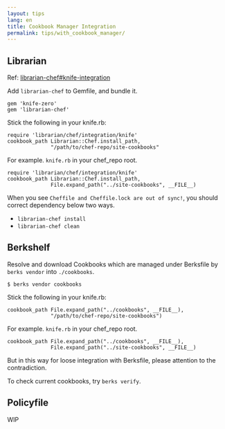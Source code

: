```yaml
---
layout: tips
lang: en
title: Cookbook Manager Integration
permalink: tips/with_cookbook_manager/
---
```



## Librarian

Ref: [librarian-chef#knife-integration](https://github.com/applicationsonline/librarian-chef#knife-integration)

Add `librarian-chef` to Gemfile, and bundle it.

```
gem 'knife-zero'
gem 'librarian-chef'
```

Stick the following in your knife.rb:

```
require 'librarian/chef/integration/knife'
cookbook_path Librarian::Chef.install_path,
              "/path/to/chef-repo/site-cookbooks"
```

For example. `knife.rb` in your chef_repo root.

```
require 'librarian/chef/integration/knife'
cookbook_path Librarian::Chef.install_path,
              File.expand_path("../site-cookbooks", __FILE__)
```

When you see `Cheffile and Cheffile.lock are out of sync!`, you should correct dependency below two ways.

- `librarian-chef install`
- `librarian-chef clean`


## Berkshelf

Resolve and download Cookbooks which are managed under Berksfile by `berks vendor` into `./cookbooks`.

```
$ berks vendor cookbooks
```

Stick the following in your knife.rb:

```
cookbook_path File.expand_path("../cookbooks", __FILE__),
              "/path/to/chef-repo/site-cookbooks")
```

For example. `knife.rb` in your chef_repo root.

```
cookbook_path File.expand_path("../cookbooks", __FILE__),
              File.expand_path("../site-cookbooks", __FILE__)
```

But in this way for loose integration with  Berksfile, please attention to the contradiction.

To check current cookbooks, try `berks verify`.

## Policyfile

WIP
